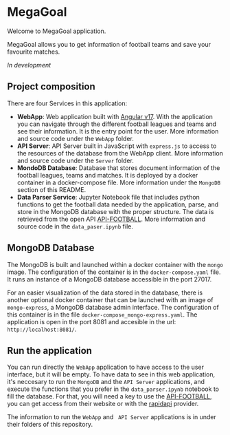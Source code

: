 # MegaGoal

Welcome to MegaGoal application.

MegaGoal allows you to get information of football teams and save your favourite matches. 

*In development*

## Project composition

There are four Services in this application:

- **WebApp**: Web application built with [Angular v17](https://angular.io/). With the application you can navigate through the different football leagues and teams and see their information. It is the entry point for the user. More information and source code under the `WebApp` folder.
- **API Server**: API Server built in JavaScript with `express.js` to access to the resources of the database from the WebApp client. More information and source code under the `Server` folder.
- **MondoDB Database**: Database that stores document information of the football leagues, teams and matches. It is deployed by a docker container in a docker-compose file. More information under the `MongoDB` section of this README.
- **Data Parser Service**: Jupyter Notebook file that includes python functions to get the football data needed by the application, parse, and store in the MongoDB database with the proper structure. The data is retrieved from the open API [API-FOOTBALL](https://www.api-football.com/). More information and source code in the `data_paser.ipynb` file.

## MongoDB Database

The MongoDB is built and launched within a docker container with the `mongo` image. The configuration of the container is in the `docker-compose.yaml` file. It runs an instance of a MongoDB database accessible in the port 27017.

For an easier visualization of the data stored in the database, there is another optional docker container that can be launched with an image of `mongo-express`, a MongoDB database admin interface. The configuration of this container is in the file `docker-compose_mongo-express.yaml`. The application is open in the port 8081 and accesible in the url: `http://localhost:8081/`.

## Run the application

You can run directly the `WebApp` application to have access to the user interface, but it will be empty. To have data to see in this web application, it's neccesary to run the `MongoDB` and the `API Server` applications, and execute the functions that you prefer in the `data_parser.ipynb` notebook to fill the database. For that, you will need a key to use the [API-FOOTBALL](https://www.api-football.com/), you can get access from their website or with the [rapidapi](https://rapidapi.com/api-sports/api/api-football/) provider.

The information to run the `WebApp` and ` API Server` applications is in under their folders of this repository. 